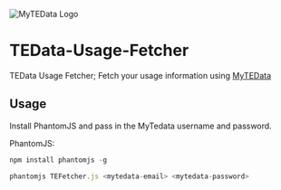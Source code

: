 ![MyTEData Logo](https://mytedata.net/images/Logo_EN.png)
# TEData-Usage-Fetcher
TEData Usage Fetcher; Fetch your usage information using [MyTEData](https://mytedata.net)

## Usage

Install PhantomJS and pass in the MyTedata username and password.

PhantomJS: 

```Javascript
npm install phantomjs -g
```

```Javascript
phantomjs TEFetcher.js <mytedata-email> <mytedata-password>

```
